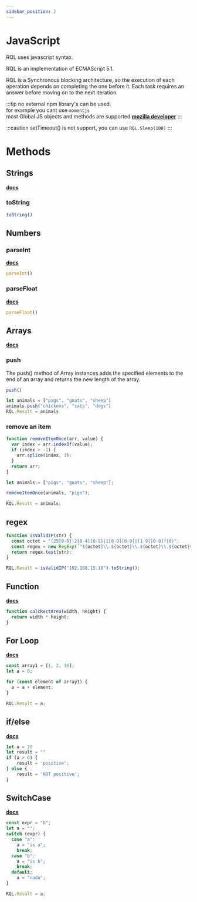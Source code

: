 ```yaml
---
sidebar_position: 2
---
```


# JavaScript
RQL uses javascript syntax. 

RQL is an implementation of ECMAScript 5.1.

RQL is a Synchronous blocking architecture, so the execution of each operation depends on completing the one before it. Each task requires an answer before moving on to the next iteration.

:::tip
no external npm library's can be used. <br/>
for example you cant use `momentjs` <br/>
most Global JS objects and methods are supported **[mozilla developer](https://developer.mozilla.org/en-US/docs/Web/JavaScript/Reference/Global_Objects)**
:::

:::caution
setTimeout() is not support, you can use `RQL.Sleep(100)`
:::


# Methods

## Strings

**[docs](https://developer.mozilla.org/en-US/docs/Web/JavaScript/Reference/Global_Objects/String)**


### toString

```js
toString()
```

## Numbers

### parseInt

**[docs](https://developer.mozilla.org/en-US/docs/Web/JavaScript/Reference/Global_Objects/parseInt)**

```js
parseInt()
```

### parseFloat

**[docs](https://developer.mozilla.org/en-US/docs/Web/JavaScript/Reference/Global_Objects/parseFloat)**


```js
parseFloat()
```

## Arrays

**[docs](https://developer.mozilla.org/en-US/docs/Web/JavaScript/Reference/Global_Objects/Array)**


### push
The push() method of Array instances adds the specified elements to the end of an array and returns the new length of the array.

```js
push()
```

```js
let animals = ["pigs", "goats", "sheep"]
animals.push("chickens", "cats", "dogs")
RQL.Result = animals
```

### remove an item

```js
function removeItemOnce(arr, value) {
  var index = arr.indexOf(value);
  if (index > -1) {
    arr.splice(index, 1);
  }
  return arr;
}

let animals = ["pigs", "goats", "sheep"];

removeItemOnce(animals, "pigs");

RQL.Result = animals;
```

## regex

```js
function isValidIP(str) {
  const octet = "(25[0-5]|2[0-4][0-9]|1[0-9][0-9]|[1-9][0-9]?|0)";
  const regex = new RegExp(`^${octet}\\.${octet}\\.${octet}\\.${octet}$`);
  return regex.test(str);
}

RQL.Result = isValidIP("192.168.15.10").toString();
```

## Function
**[docs](https://developer.mozilla.org/en-US/docs/Web/JavaScript/Reference/Statements/function)**


```js
function calcRectArea(width, height) {
  return width * height;
}
```


## For Loop

**[docs](https://developer.mozilla.org/en-US/docs/Web/JavaScript/Reference/Statements/for)**


```js
const array1 = [1, 2, 10];
let a = 0;

for (const element of array1) {
  a = a + element;
}

RQL.Result = a;
```

## if/else

**[docs](https://developer.mozilla.org/en-US/docs/Web/JavaScript/Reference/Statements/if...else)**

```js
let a = 10
let result = ""
if (a > 0) {
    result = 'positive';
} else {
    result = 'NOT positive';
}
```

## SwitchCase

**[docs](https://developer.mozilla.org/en-US/docs/Web/JavaScript/Reference/Statements/switch)**

```js
const expr = "b";
let a = "";
switch (expr) {
  case "a":
    a = "is a";
    break;
  case "b":
    a = "is b";
    break;
  default:
    a = "nada";
}

RQL.Result = a;
```